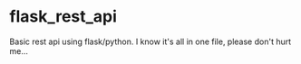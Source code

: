 # flask_rest_api
Basic rest api using flask/python. I know it's all in one file, please don't hurt me...
